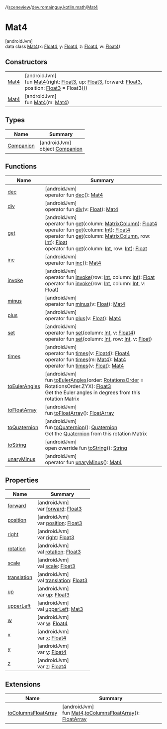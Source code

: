 //[sceneview](../../../index.md)/[dev.romainguy.kotlin.math](../index.md)/[Mat4](index.md)

# Mat4

[androidJvm]\
data class [Mat4](index.md)(x: [Float4](../-float4/index.md), y: [Float4](../-float4/index.md), z: [Float4](../-float4/index.md), w: [Float4](../-float4/index.md))

## Constructors

| | |
|---|---|
| [Mat4](-mat4.md) | [androidJvm]<br>fun [Mat4](-mat4.md)(right: [Float3](../-float3/index.md), up: [Float3](../-float3/index.md), forward: [Float3](../-float3/index.md), position: [Float3](../-float3/index.md) = Float3()) |
| [Mat4](-mat4.md) | [androidJvm]<br>fun [Mat4](-mat4.md)(m: [Mat4](index.md)) |

## Types

| Name | Summary |
|---|---|
| [Companion](-companion/index.md) | [androidJvm]<br>object [Companion](-companion/index.md) |

## Functions

| Name | Summary |
|---|---|
| [dec](dec.md) | [androidJvm]<br>operator fun [dec](dec.md)(): [Mat4](index.md) |
| [div](div.md) | [androidJvm]<br>operator fun [div](div.md)(v: [Float](https://kotlinlang.org/api/latest/jvm/stdlib/kotlin/-float/index.html)): [Mat4](index.md) |
| [get](get.md) | [androidJvm]<br>operator fun [get](get.md)(column: [MatrixColumn](../-matrix-column/index.md)): [Float4](../-float4/index.md)<br>operator fun [get](get.md)(column: [Int](https://kotlinlang.org/api/latest/jvm/stdlib/kotlin/-int/index.html)): [Float4](../-float4/index.md)<br>operator fun [get](get.md)(column: [MatrixColumn](../-matrix-column/index.md), row: [Int](https://kotlinlang.org/api/latest/jvm/stdlib/kotlin/-int/index.html)): [Float](https://kotlinlang.org/api/latest/jvm/stdlib/kotlin/-float/index.html)<br>operator fun [get](get.md)(column: [Int](https://kotlinlang.org/api/latest/jvm/stdlib/kotlin/-int/index.html), row: [Int](https://kotlinlang.org/api/latest/jvm/stdlib/kotlin/-int/index.html)): [Float](https://kotlinlang.org/api/latest/jvm/stdlib/kotlin/-float/index.html) |
| [inc](inc.md) | [androidJvm]<br>operator fun [inc](inc.md)(): [Mat4](index.md) |
| [invoke](invoke.md) | [androidJvm]<br>operator fun [invoke](invoke.md)(row: [Int](https://kotlinlang.org/api/latest/jvm/stdlib/kotlin/-int/index.html), column: [Int](https://kotlinlang.org/api/latest/jvm/stdlib/kotlin/-int/index.html)): [Float](https://kotlinlang.org/api/latest/jvm/stdlib/kotlin/-float/index.html)<br>operator fun [invoke](invoke.md)(row: [Int](https://kotlinlang.org/api/latest/jvm/stdlib/kotlin/-int/index.html), column: [Int](https://kotlinlang.org/api/latest/jvm/stdlib/kotlin/-int/index.html), v: [Float](https://kotlinlang.org/api/latest/jvm/stdlib/kotlin/-float/index.html)) |
| [minus](minus.md) | [androidJvm]<br>operator fun [minus](minus.md)(v: [Float](https://kotlinlang.org/api/latest/jvm/stdlib/kotlin/-float/index.html)): [Mat4](index.md) |
| [plus](plus.md) | [androidJvm]<br>operator fun [plus](plus.md)(v: [Float](https://kotlinlang.org/api/latest/jvm/stdlib/kotlin/-float/index.html)): [Mat4](index.md) |
| [set](set.md) | [androidJvm]<br>operator fun [set](set.md)(column: [Int](https://kotlinlang.org/api/latest/jvm/stdlib/kotlin/-int/index.html), v: [Float4](../-float4/index.md))<br>operator fun [set](set.md)(column: [Int](https://kotlinlang.org/api/latest/jvm/stdlib/kotlin/-int/index.html), row: [Int](https://kotlinlang.org/api/latest/jvm/stdlib/kotlin/-int/index.html), v: [Float](https://kotlinlang.org/api/latest/jvm/stdlib/kotlin/-float/index.html)) |
| [times](times.md) | [androidJvm]<br>operator fun [times](times.md)(v: [Float4](../-float4/index.md)): [Float4](../-float4/index.md)<br>operator fun [times](times.md)(m: [Mat4](index.md)): [Mat4](index.md)<br>operator fun [times](times.md)(v: [Float](https://kotlinlang.org/api/latest/jvm/stdlib/kotlin/-float/index.html)): [Mat4](index.md) |
| [toEulerAngles](to-euler-angles.md) | [androidJvm]<br>fun [toEulerAngles](to-euler-angles.md)(order: [RotationsOrder](../-rotations-order/index.md) = RotationsOrder.ZYX): [Float3](../-float3/index.md)<br>Get the Euler angles in degrees from this rotation Matrix |
| [toFloatArray](to-float-array.md) | [androidJvm]<br>fun [toFloatArray](to-float-array.md)(): [FloatArray](https://kotlinlang.org/api/latest/jvm/stdlib/kotlin/-float-array/index.html) |
| [toQuaternion](to-quaternion.md) | [androidJvm]<br>fun [toQuaternion](to-quaternion.md)(): [Quaternion](../-quaternion/index.md)<br>Get the [Quaternion](../-quaternion/index.md) from this rotation Matrix |
| [toString](to-string.md) | [androidJvm]<br>open override fun [toString](to-string.md)(): [String](https://kotlinlang.org/api/latest/jvm/stdlib/kotlin/-string/index.html) |
| [unaryMinus](unary-minus.md) | [androidJvm]<br>operator fun [unaryMinus](unary-minus.md)(): [Mat4](index.md) |

## Properties

| Name | Summary |
|---|---|
| [forward](forward.md) | [androidJvm]<br>var [forward](forward.md): [Float3](../-float3/index.md) |
| [position](position.md) | [androidJvm]<br>var [position](position.md): [Float3](../-float3/index.md) |
| [right](right.md) | [androidJvm]<br>var [right](right.md): [Float3](../-float3/index.md) |
| [rotation](rotation.md) | [androidJvm]<br>val [rotation](rotation.md): [Float3](../-float3/index.md) |
| [scale](scale.md) | [androidJvm]<br>val [scale](scale.md): [Float3](../-float3/index.md) |
| [translation](translation.md) | [androidJvm]<br>val [translation](translation.md): [Float3](../-float3/index.md) |
| [up](up.md) | [androidJvm]<br>var [up](up.md): [Float3](../-float3/index.md) |
| [upperLeft](upper-left.md) | [androidJvm]<br>val [upperLeft](upper-left.md): [Mat3](../-mat3/index.md) |
| [w](w.md) | [androidJvm]<br>var [w](w.md): [Float4](../-float4/index.md) |
| [x](x.md) | [androidJvm]<br>var [x](x.md): [Float4](../-float4/index.md) |
| [y](y.md) | [androidJvm]<br>var [y](y.md): [Float4](../-float4/index.md) |
| [z](z.md) | [androidJvm]<br>var [z](z.md): [Float4](../-float4/index.md) |

## Extensions

| Name | Summary |
|---|---|
| [toColumnsFloatArray](../../io.github.sceneview.math/to-columns-float-array.md) | [androidJvm]<br>fun [Mat4](index.md).[toColumnsFloatArray](../../io.github.sceneview.math/to-columns-float-array.md)(): [FloatArray](https://kotlinlang.org/api/latest/jvm/stdlib/kotlin/-float-array/index.html) |

